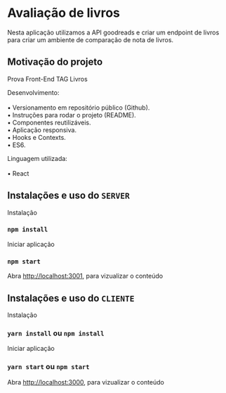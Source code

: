 # Avaliação de livros <br/>
Nesta aplicação utilizamos a API goodreads e criar um endpoint de livros para criar um ambiente de comparação de nota de livros.

## Motivação do projeto<br/>
Prova Front-End TAG Livros<br/>

Desenvolvimento: <br/><br/>
• Versionamento em repositório público (Github).  <br/>
• Instruções para rodar o projeto (README).  <br/>
• Componentes reutilizáveis.  <br/>
• Aplicação responsiva.  <br/>
• Hooks e Contexts.  <br/>
• ES6.  <br/>

Linguagem utilizada: <br/><br/>
• React 

## Instalações e uso do `SERVER`

Instalação

### `npm install`

Iniciar aplicação

### `npm start`
Abra [http://localhost:3001](http://localhost:3001), para vizualizar o conteúdo

## Instalações e uso do `CLIENTE`

Instalação

### `yarn install` ou `npm install`

Iniciar aplicação

### `yarn start` ou `npm start`
Abra [http://localhost:3000](http://localhost:3000), para vizualizar o conteúdo
